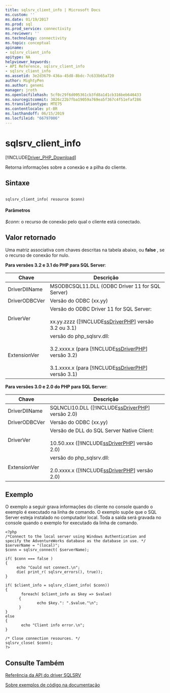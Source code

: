 ```yaml
---
title: sqlsrv_client_info | Microsoft Docs
ms.custom: ''
ms.date: 01/19/2017
ms.prod: sql
ms.prod_service: connectivity
ms.reviewer: ''
ms.technology: connectivity
ms.topic: conceptual
apiname:
- sqlsrv_client_info
apitype: NA
helpviewer_keywords:
- API Reference, sqlsrv_client_info
- sqlsrv_client_info
ms.assetid: 3e2d3679-436a-45d8-8bdc-7c633b65a720
author: MightyPen
ms.author: genemi
manager: jroth
ms.openlocfilehash: 5cf0c29f6d095361cb3fd8a1d1cb316beb646433
ms.sourcegitcommit: 3026c22b7fba19059a769ea5f367c4f51efaf286
ms.translationtype: MTE75
ms.contentlocale: pt-BR
ms.lasthandoff: 06/15/2019
ms.locfileid: "66797006"
---
```

# <a name="sqlsrvclientinfo"></a>sqlsrv_client_info
[!INCLUDE[Driver_PHP_Download](../../includes/driver_php_download.md)]

Retorna informações sobre a conexão e a pilha do cliente.  
  
## <a name="syntax"></a>Sintaxe  
  
```  
  
sqlsrv_client_info( resource $conn)  
```  
  
#### <a name="parameters"></a>Parâmetros  
*$conn*: o recurso de conexão pelo qual o cliente está conectado.  
  
## <a name="return-value"></a>Valor retornado  
Uma matriz associativa com chaves descritas na tabela abaixo, ou **false** , se o recurso de conexão for nulo.  
  
**Para versões 3.2 e 3.1 do PHP para SQL Server**:  
  
|Chave|Descrição|  
|-------|---------------|  
|DriverDllName|MSODBCSQL11.DLL (ODBC Driver 11 for SQL Server)|  
|DriverODBCVer|Versão do ODBC (xx.yy)|  
|DriverVer|Versão do ODBC Driver 11 for SQL Server:<br /><br />xx.yy.zzzz ([!INCLUDE[ssDriverPHP](../../includes/ssdriverphp_md.md)] versão 3.2 ou 3.1)|  
|ExtensionVer|versão do php_sqlsrv.dll:<br /><br />3.2.xxxx.x (para [!INCLUDE[ssDriverPHP](../../includes/ssdriverphp_md.md)] versão 3.2)<br /><br />3.1.xxxx.x (para [!INCLUDE[ssDriverPHP](../../includes/ssdriverphp_md.md)] versão 3.1)|  
  
**Para versões 3.0 e 2.0 do PHP para SQL Server**:  
  
|Chave|Descrição|  
|-------|---------------|  
|DriverDllName|SQLNCLI10.DLL ([!INCLUDE[ssDriverPHP](../../includes/ssdriverphp_md.md)] versão 2.0)|  
|DriverODBCVer|Versão do ODBC (xx.yy)|  
|DriverVer|Versão de DLL do SQL Server Native Client:<br /><br />10.50.xxx ([!INCLUDE[ssDriverPHP](../../includes/ssdriverphp_md.md)] versão 2.0)|  
|ExtensionVer|versão do php_sqlsrv.dll:<br /><br />2.0.xxxx.x ([!INCLUDE[ssDriverPHP](../../includes/ssdriverphp_md.md)] versão 2.0)|  
  
## <a name="example"></a>Exemplo  
O exemplo a seguir grava informações do cliente no console quando o exemplo é executado na linha de comando. O exemplo supõe que o SQL Server esteja instalado no computador local. Toda a saída será gravada no console quando o exemplo for executado da linha de comando.  
  
```  
<?php  
/*Connect to the local server using Windows Authentication and   
specify the AdventureWorks database as the database in use. */  
$serverName = "(local)";  
$conn = sqlsrv_connect( $serverName);  
  
if( $conn === false )  
{  
     echo "Could not connect.\n";  
     die( print_r( sqlsrv_errors(), true));  
}  
  
if( $client_info = sqlsrv_client_info( $conn))  
{  
       foreach( $client_info as $key => $value)  
      {  
              echo $key.": ".$value."\n";  
      }  
}  
else  
{  
       echo "Client info error.\n";  
}  
  
/* Close connection resources. */  
sqlsrv_close( $conn);  
?>  
```  
  
## <a name="see-also"></a>Consulte Também  
[Referência da API do driver SQLSRV](../../connect/php/sqlsrv-driver-api-reference.md)

[Sobre exemplos de código na documentação](../../connect/php/about-code-examples-in-the-documentation.md)  
  
